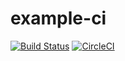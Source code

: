 # example-ci

[![Build Status](https://travis-ci.org/yuichiroharai/example-ci.svg?branch=master)](https://travis-ci.org/yuichiroharai/example-ci)
[![CircleCI](https://circleci.com/gh/yuichiroharai/example-ci/tree/master.svg?style=svg)](https://circleci.com/gh/yuichiroharai/example-ci/tree/master)
